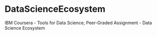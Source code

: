 # DataScienceEcosystem
IBM Coursera - Tools for Data Science; Peer-Graded Assignment - Data Science Ecosystem
